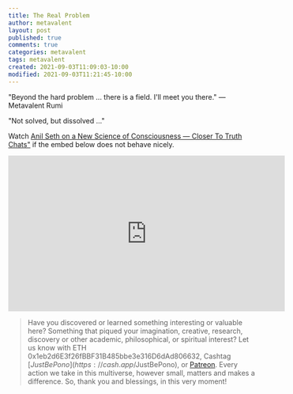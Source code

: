 ```yaml
---
title: The Real Problem
author: metavalent
layout: post
published: true
comments: true
categories: metavalent
tags: metavalent
created: 2021-09-03T11:09:03-10:00
modified: 2021-09-03T11:21:45-10:00
---
```


"Beyond the hard problem ... there is a field. I'll meet you there." — Metavalent Rumi

"Not solved, but dissolved ..."

Watch [Anil Seth on a New Science of Consciousness — Closer To Truth Chats"](https://youtu.be/BDFB6hf87yk) if the embed below does not behave nicely. 

<div class="embed-container"><iframe width="560" height="315" src="https://www.youtube.com/embed/BDFB6hf87yk" title="YouTube video player" frameborder="0" allow="accelerometer; autoplay; clipboard-write; encrypted-media; gyroscope; picture-in-picture" allowfullscreen></iframe></div>

> Have you discovered or learned something interesting or valuable here? Something that piqued your imagination, creative, research, discovery or other academic, philosophical, or spiritual interest? Let us know with ETH 0x1eb2d6E3f26fBBF31B485bbe3e316D6dAd806632, Cashtag [$JustBePono](https://cash.app/$JustBePono), or [Patreon](https://patreon.com/metavalent). Every action we take in this multiverse, however small, matters and makes a difference. So, thank you and blessings, in this very moment!
